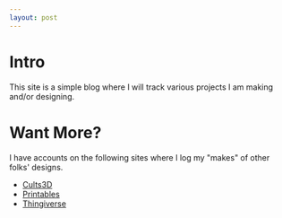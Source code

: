 ```yaml
---
layout: post
---
```

# Intro
This site is a simple blog where I will track various projects I am making and/or designing. 

# Want More?
I have accounts on the following sites where I log my "makes" of other folks' designs. 

- [Cults3D](https://cults3d.com/en/users/alyssarahman/)
- [Printables](https://www.printables.com/social/248774-alyssarahman/)
- [Thingiverse](https://www.thingiverse.com/alyssarahman/)
